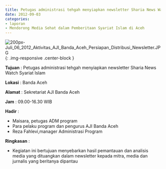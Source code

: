 ```yaml
---
title: Petugas administrasi tehgah menyiapkan newsletter Sharia News Watch Syariat Islam
date: 2012-09-03
categories:
- laporan
- Mendorong Media Sehat dalam Pemberitaan Syariat Islam di Aceh
---
```


![200px-Juli_06_2012_Aktivitas_AJI_Banda_Aceh_Persiapan_Distribusi_Newsletter.JPG](/uploads/200px-Juli_06_2012_Aktivitas_AJI_Banda_Aceh_Persiapan_Distribusi_Newsletter.JPG){: .img-responsive .center-block }

**Tujuan** : Petugas administrasi tehgah menyiapkan newsletter Sharia News Watch Syariat Islam

**Lokasi** : Banda Aceh

**Alamat** : Sekretariat AJI Banda Aceh 

**Jam** : 09.00-16.30  WIB

**Hadir** : 
* Maisara, petugas ADM program
* Para pelaku program dan pengurus AJI Banda Aceh
* Reza Fahlevi,manager Administrasi Program

**Ringkasan** : 
* Kegiatan ini bertujuan menyebarkan hasil pemantauan dan analisis media yang dituangkan dalam newsletter kepada mitra, media dan jurnalis yang beritanya dipantau
